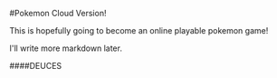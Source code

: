 #Pokemon Cloud Version!

This is hopefully going to become an online playable pokemon game!

I'll write more markdown later. 




####DEUCES 


